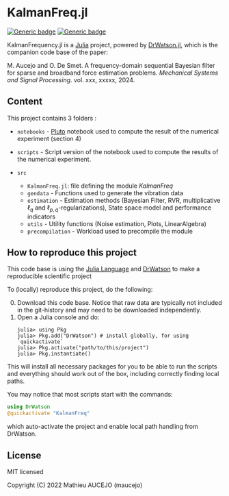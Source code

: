 # KalmanFreq.jl

[![Generic badge](https://img.shields.io/badge/Licence-MIT-<COLOR>.svg)]()  [![Generic badge](https://img.shields.io/badge/Version-0.1.0-blue.svg)]()

KalmanFrequency.jl is a [Julia](https://julialang.org/) project, powered by  [DrWatson.jl](https://juliadynamics.github.io/DrWatson.jl/stable/), which is the companion code base of the paper:

M. Aucejo and O. De Smet. A frequency-domain sequential Bayesian filter for sparse and broadband force estimation problems. *Mechanical Systems and Signal Processing*. vol. xxx, xxxxx, 2024.

## Content

This project contains 3 folders :

* `notebooks` - [Pluto](https://plutojl.org/) notebook used to compute the result of the numerical experiment (section 4)

* `scripts` - Script version of the notebook used to compute the results of the numerical experiment.

* `src`
   * `KalmanFreq.jl`: file defining the module *KalmanFreq*
   * `gendata` - Functions used to generate the vibration data
   * `estimation` - Estimation methods (Bayesian Filter, RVR, multiplicative $\ell_q$ and $\ell_{p,q}$-regularizations), State space model and performance indicators
   * `utils` - Utility functions (Noise estimation, Plots, LinearAlgebra)
   * `precompilation` - Workload used to precompile the module


## How to reproduce this project

This code base is using the [Julia Language](https://julialang.org/) and [DrWatson](https://juliadynamics.github.io/DrWatson.jl/stable/) to make a reproducible scientific project

To (locally) reproduce this project, do the following:

0. Download this code base. Notice that raw data are typically not included in the git-history and may need to be downloaded independently.
1. Open a Julia console and do:
   ```
   julia> using Pkg
   julia> Pkg.add("DrWatson") # install globally, for using `quickactivate`
   julia> Pkg.activate("path/to/this/project")
   julia> Pkg.instantiate()
   ```

This will install all necessary packages for you to be able to run the scripts and everything should work out of the box, including correctly finding local paths.

You may notice that most scripts start with the commands:
```julia
using DrWatson
@quickactivate "KalmanFreq"
```
which auto-activate the project and enable local path handling from DrWatson.

## License

MIT licensed

Copyright (C) 2022 Mathieu AUCEJO (maucejo)

